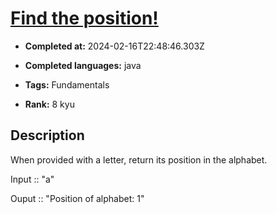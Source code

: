 # [Find the position!](https://www.codewars.com/kata/5808e2006b65bff35500008f)

- **Completed at:** 2024-02-16T22:48:46.303Z

- **Completed languages:** java

- **Tags:** Fundamentals

- **Rank:** 8 kyu

## Description

When provided with a letter, return its position in the alphabet.

Input :: "a"

Ouput :: "Position of alphabet: 1"
